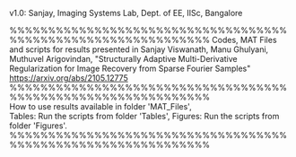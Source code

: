 v1.0: Sanjay, Imaging Systems Lab, Dept. of EE, IISc, Bangalore

%%%%%%%%%%%%%%%%%%%%%%%%%%%%%%%%%%%%%%%%%%%%%%%%%%%%%%%%%%%%%%
Codes, MAT Files and scripts for results presented in
Sanjay Viswanath, Manu Ghulyani, Muthuvel Arigovindan, "Structurally Adaptive Multi-Derivative Regularization for Image Recovery from Sparse Fourier Samples"             
https://arxiv.org/abs/2105.12775
%%%%%%%%%%%%%%%%%%%%%%%%%%%%%%%%%%%%%%%%%%%%%%%%%%%%%%%%%%%%%%                                                                                            
How to use results available in folder 'MAT_Files',                                                                                                          
Tables: Run the scripts from folder 'Tables',
Figures: Run the scripts from folder 'Figures'.
%%%%%%%%%%%%%%%%%%%%%%%%%%%%%%%%%%%%%%%%%%%%%%%%%%%%%%%%%%%%%%
